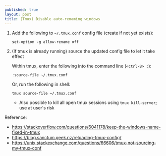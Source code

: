 ```yaml
---
published: true
layout: post
title: (Tmux) Disable auto-renaming windows
---
```


1.  Add the following to `~/.tmux.conf` config file (create if not yet exists):

    ```
    set-option -g allow-rename off
    ```
   
2.  (If tmux is already running) source the updated config file to let it take effect

    Within tmux, enter the following into the command line (`<ctrl-B> :`):
    ```
    :source-file ~/.tmux.conf
    ```
    Or, run the following in shell:
    ```
    tmux source-file ~/.tmux.conf
    ```
    - Also possible to kill all open tmux sessions using `tmux kill-server`; use at user's risk


Reference:
- <https://stackoverflow.com/questions/6041178/keep-the-windows-name-fixed-in-tmux>
- <https://blog.sanctum.geek.nz/reloading-tmux-config/>
- <https://unix.stackexchange.com/questions/66606/tmux-not-sourcing-my-tmux-conf>
